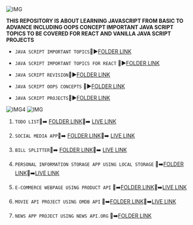 
![IMG](https://img.shields.io/badge/JAVASCRIPT%20REPOSITORY%20---%23ED1C24
)
 

 **THIS REPOSITORY IS ABOUT LEARNING JAVASCRIPT FROM BASIC TO ADVANCE INCLUDING OOPS CONCEPT IMPORTANT JAVA SCRIPT TOPICS TO BE COVERED FOR REACT AND VANILLA JAVA SCRIPT PROJECTS**


- `JAVA SCRIPT IMPORTANT TOPICS`:file_folder::arrow_forward:[FOLDER LINK](https://github.com/kapilsarkar/ADVANCE-JAVASCRIPT/tree/main/ADVANCE%20JAVASCRIPT-CONCEPTS)

- `JAVA SCRIPT IMPORTANT TOPICS FOR REACT` :file_folder::arrow_forward:[FOLDER LINK](https://github.com/kapilsarkar/ADVANCE-JAVASCRIPT/tree/main/IMPORTANT%20%20JAVASCRIPT%20TOPICS%20FOR%20REACT)


- `JAVA SCRIPT REVISION`:file_folder::arrow_forward:[FOLDER LINK](https://github.com/kapilsarkar/ADVANCE-JAVASCRIPT/tree/main/JAVA%20SCRIPT%20REVISION)


- `JAVA SCRIPT OOPS CONCEPTS` :file_folder::arrow_forward:[FOLDER LINK](https://github.com/kapilsarkar/ADVANCE-JAVASCRIPT/tree/main/OOPS%20CONCEPT%20IN%20JAVA%20SCRIPT/SECOND%20PART)


- `JAVA SCRIPT PROJECTS`:file_folder::arrow_forward:[FOLDER LINK](https://github.com/kapilsarkar/ADVANCE-JAVASCRIPT/tree/main/JAVA%20SCRIPT%20PROJECTS)



![IMG4](https://img.shields.io/badge/IMPORTANT%20PROJECTS%20---%23FF5733
) ![IMG](https://img.shields.io/badge/VANILLA%20%20JAVASCRIPT%20---?style=social
)

1. `TODO LIST`:open_file_folder::arrow_right: [FOLDER LINK](https://github.com/kapilsarkar/ADVANCE-JAVASCRIPT/tree/main/JAVA%20SCRIPT%20PROJECTS/TO%20DO%20LIST):red_circle::arrow_right:  [LIVE LINK](https://todoappkapil.netlify.app/)

1. `SOCIAL MEDIA APP`:open_file_folder::arrow_right: [FOLDER LINK](https://github.com/kapilsarkar/ADVANCE-JAVASCRIPT/tree/main/JAVA%20SCRIPT%20PROJECTS/SOCIAL%20MEDIA):red_circle::arrow_right: [LIVE LINK](https://socialmedappiakapil.netlify.app/)

1. `BILL SPLITTER`:open_file_folder::arrow_right: [FOLDER LINK](https://github.com/kapilsarkar/ADVANCE-JAVASCRIPT/tree/main/JAVA%20SCRIPT%20PROJECTS/BILL%20SPLITTER):red_circle::arrow_right: [LIVE LINK](https://billsplitterkapil.netlify.app/)



1. `PERSONAL INFORMATION STORAGE APP USING LOCAL STORAGE` :open_file_folder::arrow_right:[FOLDER LINK](https://github.com/kapilsarkar/ADVANCE-JAVASCRIPT/tree/main/JAVA%20SCRIPT%20PROJECTS/PERSONAL%20INFORMATION%20STORE):red_circle::arrow_right:[LIVE LINK](https://perstoreappkapil.netlify.app/)

1. `E-COMMERCE WEBPAGE USING PRODUCT API` :open_file_folder::arrow_right:[FOLDER LINK](https://github.com/kapilsarkar/ADVANCE-JAVASCRIPT/tree/main/JAVA%20SCRIPT%20PROJECTS/PRODUCT%20API%20PROJECT):red_circle::arrow_right:[LIVE LINK](https://productapikapilsarkar.netlify.app/)



1. `MOVIE API PROJECT USING OMDB API` :open_file_folder::arrow_right:[FOLDER LINK](https://github.com/kapilsarkar/ADVANCE-JAVASCRIPT/tree/main/JAVA%20SCRIPT%20PROJECTS/MOVIE%20API):red_circle::arrow_right:[LIVE LINK](https://kapilmovieproject.netlify.app/)


1. `NEWS APP PROJECT USING NEWS API.ORG` :open_file_folder::arrow_right:[FOLDER LINK](https://github.com/kapilsarkar/ADVANCE-JAVASCRIPT/tree/main/JAVA%20SCRIPT%20PROJECTS/NEWS%20APP)
